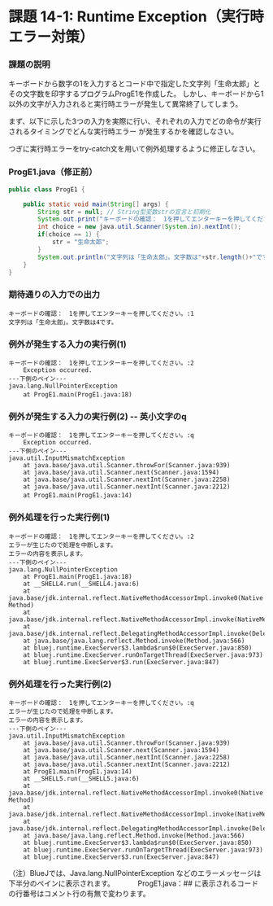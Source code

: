 # 課題 14-1: Runtime Exception（実行時エラー対策）

### 課題の説明
キーボードから数字の1を入力するとコード中で指定した文字列「生命太郎」とその文字数を印字するプログラムProgE1を作成した。
しかし、キーボードから1以外の文字が入力されると実行時エラーが発生して異常終了してしまう。

まず、以下に示した3つの入力を実際に行い、それぞれの入力でどの命令が実行されるタイミングでどんな実行時エラー
が発生するかを確認しなさい。

つぎに実行時エラーをtry-catch文を用いて例外処理するように修正しなさい。

### ProgE1.java（修正前）
```java
public class ProgE1 {

    public static void main(String[] args) {
        String str = null; // String型変数strの宣言と初期化
        System.out.print("キーボードの確認：　1を押してエンターキーを押してください。:");
        int choice = new java.util.Scanner(System.in).nextInt();
        if(choice == 1) {
            str = "生命太郎";
        }
        System.out.println("文字列は「生命太郎」。文字数は"+str.length()+"です。");
    }
}
```

### 期待通りの入力での出力
```
キーボードの確認：　1を押してエンターキーを押してください。:1
文字列は「生命太郎」。文字数は4です。
```

### 例外が発生する入力の実行例(1)
```
キーボードの確認：　1を押してエンターキーを押してください。:2
    Exception occurred.
---下側のペイン---
java.lang.NullPointerException
	at ProgE1.main(ProgE1.java:18)　

```

### 例外が発生する入力の実行例(2) -- 英小文字のq
```
キーボードの確認：　1を押してエンターキーを押してください。:q
    Exception occurred.
---下側のペイン---
java.util.InputMismatchException
	at java.base/java.util.Scanner.throwFor(Scanner.java:939)
	at java.base/java.util.Scanner.next(Scanner.java:1594)
	at java.base/java.util.Scanner.nextInt(Scanner.java:2258)
	at java.base/java.util.Scanner.nextInt(Scanner.java:2212)
	at ProgE1.main(ProgE1.java:14)　
```


### 例外処理を行った実行例(1)
```
キーボードの確認：　1を押してエンターキーを押してください。:2
エラーが生じたので処理を中断します。
エラーの内容を表示します。
---下側のペイン---
java.lang.NullPointerException
	at ProgE1.main(ProgE1.java:18)
	at __SHELL4.run(__SHELL4.java:6)
	at java.base/jdk.internal.reflect.NativeMethodAccessorImpl.invoke0(Native Method)
	at java.base/jdk.internal.reflect.NativeMethodAccessorImpl.invoke(NativeMethodAccessorImpl.java:62)
	at java.base/jdk.internal.reflect.DelegatingMethodAccessorImpl.invoke(DelegatingMethodAccessorImpl.java:43)
	at java.base/java.lang.reflect.Method.invoke(Method.java:566)
	at bluej.runtime.ExecServer$3.lambda$run$0(ExecServer.java:850)
	at bluej.runtime.ExecServer.runOnTargetThread(ExecServer.java:973)
	at bluej.runtime.ExecServer$3.run(ExecServer.java:847)

```

### 例外処理を行った実行例(2)
```
キーボードの確認：　1を押してエンターキーを押してください。:q
エラーが生じたので処理を中断します。
エラーの内容を表示します。
---下側のペイン---
java.util.InputMismatchException
	at java.base/java.util.Scanner.throwFor(Scanner.java:939)
	at java.base/java.util.Scanner.next(Scanner.java:1594)
	at java.base/java.util.Scanner.nextInt(Scanner.java:2258)
	at java.base/java.util.Scanner.nextInt(Scanner.java:2212)
	at ProgE1.main(ProgE1.java:14)
	at __SHELL5.run(__SHELL5.java:6)
	at java.base/jdk.internal.reflect.NativeMethodAccessorImpl.invoke0(Native Method)
	at java.base/jdk.internal.reflect.NativeMethodAccessorImpl.invoke(NativeMethodAccessorImpl.java:62)
	at java.base/jdk.internal.reflect.DelegatingMethodAccessorImpl.invoke(DelegatingMethodAccessorImpl.java:43)
	at java.base/java.lang.reflect.Method.invoke(Method.java:566)
	at bluej.runtime.ExecServer$3.lambda$run$0(ExecServer.java:850)
	at bluej.runtime.ExecServer.runOnTargetThread(ExecServer.java:973)
	at bluej.runtime.ExecServer$3.run(ExecServer.java:847)

```
（注）BlueJでは、Java.lang.NullPointerException などのエラーメッセージは下半分のペインに表示されます。
　　　ProgE1.java：## に表示されるコードの行番号はコメント行の有無で変わります。

